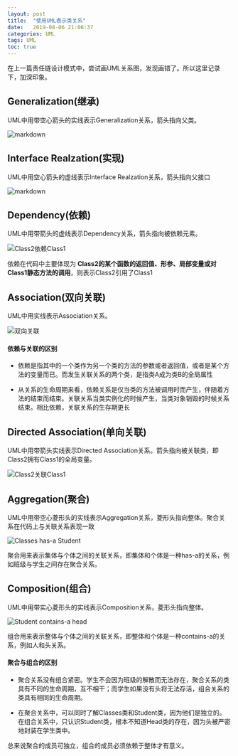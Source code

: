 ```yaml
---
layout: post
title:  "使用UML表示类关系"
date:   2019-08-06 21:06:37
categories: UML
tags: UML
toc: true
---
```



在上一篇责任链设计模式中，尝试画UML关系图，发现画错了。所以这里记录下，加深印象。

<!-- more -->


## Generalization(继承)

UML中用带空心箭头的实线表示Generalization关系，箭头指向父类。


![markdown](https://ddmcc-1255635056.file.myqcloud.com/92dc55b3-db09-435c-8ce8-78105b5524e3.png)

## Interface Realzation(实现)

UML中用空心箭头的虚线表示Interface Realzation关系，箭头指向父接口

![markdown](https://ddmcc-1255635056.file.myqcloud.com/c5ae820e-102e-47b5-b2ea-af1f7905dad5.png)

## Dependency(依赖)

UML中用带箭头的虚线表示Dependency关系，箭头指向被依赖元素。

![Class2依赖Class1](https://i.loli.net/2019/08/06/CGuaFLzQ7BekdHs.png)


依赖在代码中主要体现为 **Class2的某个函数的返回值、形参、局部变量或对Class1静态方法的调用**，则表示Class2引用了Class1


## Association(双向关联)

UML中用实线表示Association关系。

![双向关联](https://i.loli.net/2019/08/06/l9U1ZRQsE6TdSvM.png)

#### 依赖与关联的区别

- 依赖是指其中的一个类作为另一个类的方法的参数或者返回值，或者是某个方法的变量而已。而发生关联关系的两个类，是指类A成为类B的全局属性

- 从关系的生命周期来看，依赖关系是仅当类的方法被调用时而产生，伴随着方法的结束而结束。关联关系当类实例化的时候产生，当类对象销毁的时候关系结束。相比依赖，关联关系的生存期更长


## Directed Association(单向关联)

UML中用带箭头实线表示Directed Association关系。箭头指向被关联类，即Class2拥有Class1的全局变量。

![Class2关联Class1](https://i.loli.net/2019/08/06/PyQzZm6UTfXvrOq.png)


## Aggregation(聚合)

UML中用带空心菱形头的实线表示Aggregation关系，菱形头指向整体。聚合关系在代码上与关联关系表现一致

![Classes has-a Student](https://i.loli.net/2019/08/06/bXsfUi4BTCkexoL.png)


聚合用来表示集体与个体之间的关联关系，即集体和个体是一种has-a的关系，例如班级与学生之间存在聚合关系。


## Composition(组合)

UML中用带实心菱形头的实线表示Composition关系，菱形头指向整体。

![Student contains-a head](https://i.loli.net/2019/08/06/YB6U3Sp95Wgw2vl.png)

组合用来表示整体与个体之间的关联关系，即整体和个体是一种contains-a的关系，例如人和头关系。

#### 聚合与组合的区别

- 聚合关系没有组合紧密。学生不会因为班级的解散而无法存在，聚合关系的类具有不同的生命周期，互不相干；而学生如果没有头将无法存活，组合关系的类具有相同的生命周期。

- 在聚合关系中，可以同时了解Classes类和Student类，因为他们是独立的。在组合关系中，只认识Student类，根本不知道Head类的存在，因为头被严密地封装在学生类中。


总来说聚合的成员可独立，组合的成员必须依赖于整体才有意义。

